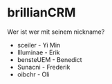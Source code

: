 # brillianCRM

Wer ist wer mit seinem nickname?

- sceiler - Yi Min
- Illuminae - Erik
- bensteUEM - Benedict
- Sunacni - Frederik
- oibchr - Oli
